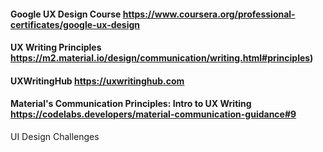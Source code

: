 #### Google UX Design Course   https://www.coursera.org/professional-certificates/google-ux-design
#### UX Writing Principles   https://m2.material.io/design/communication/writing.html#principles)
#### UXWritingHub   https://uxwritinghub.com  
#### Material's Communication Principles: Intro to UX Writing    https://codelabs.developers/material-communication-guidance#9
UI Design Challenges
